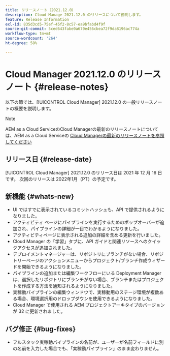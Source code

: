 ```yaml
---
title: リリースノート（2021.12.0）
description: Cloud Manage 2021.12.0 のリリースについて説明します。
feature: Release Information
exl-id: 835d3cd5-75ef-45f2-8c57-ea9bfabd4f9f
source-git-commit: 5ced643fabe0a670e456cbea72f9da8196ac774a
workflow-type: tm+mt
source-wordcount: '264'
ht-degree: 58%

---
```


# Cloud Manager 2021.12.0 のリリースノート {#release-notes}

以下の節では、[!UICONTROL Cloud Manager] 2021.12.0 の一般リリースノートの概要を説明します。

>[!NOTE]
>
>AEM as a Cloud ServiceのCloud Managerの最新のリリースノートについては、AEM as a Cloud Serviceの [Cloud Managerの最新のリリースノートを参照してください ](https://experienceleague.adobe.com/en/docs/experience-manager-cloud-service/content/release-notes/cloud-manager/current)

## リリース日 {#release-date}

[!UICONTROL Cloud Manager] 2021.12.0 のリリース日は 2021 年 12 月 16 日です。 次回のリリースは 2022年1月（PT）の予定です。

## 新機能 {#whats-new}

* UI ではすでに表示されているコミットハッシュも、API で提供されるようになりました。
* アクティビティ ページにパイプラインを実行するためのポップオーバーが追加され、パイプラインの詳細が一目でわかるようになりました。
* アクティビティページに表示される追加の詳細を含める更新を行いました。
* Cloud Manager の「学習」タブに、API ガイドと関連リソースへのクイックアクセスが追加されました。
* デプロイメントマネージャーは、リポジトリにブランチがない場合、リポジトリーページのアクションメニューからプロジェクト/ブランチ作成ウィザードを開始できるようになりました。
* パイプラインの追加または編集ワークフローにいる Deployment Manager は、選択したリポジトリにブランチがない場合、ブランチまたはプロジェクトを作成する方法を通知されるようになりました。
* 実稼動パイプラインの編集ウィンドウで、実稼動用のステージ環境が複数ある場合、環境選択用のドロップダウンを使用できるようになりました。
* Cloud Manager で使用される AEM プロジェクトアーキタイプのバージョンが 32 に更新されました。

## バグ修正 {#bug-fixes}

* フルスタック実稼動パイプラインの名前が、ユーザーが名前フィールドに別の名前を入力した場合でも、「実稼動パイプライン」のまま変わりません。
